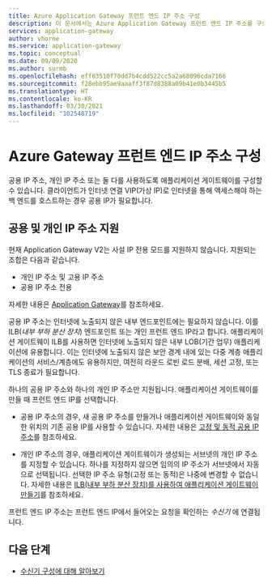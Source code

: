 ```yaml
---
title: Azure Application Gateway 프런트 엔드 IP 주소 구성
description: 이 문서에서는 Azure Application Gateway 프런트 엔드 IP 주소를 구성하는 방법을 설명합니다.
services: application-gateway
author: vhorne
ms.service: application-gateway
ms.topic: conceptual
ms.date: 09/09/2020
ms.author: surmb
ms.openlocfilehash: eff63510f70dd7b4cdd522cc5a2a68096cda7166
ms.sourcegitcommit: f28ebb95ae9aaaff3f87d8388a09b41e0b3445b5
ms.translationtype: HT
ms.contentlocale: ko-KR
ms.lasthandoff: 03/30/2021
ms.locfileid: "102548719"
---
```

# <a name="application-gateway-front-end-ip-address-configuration"></a>Azure Gateway 프런트 엔드 IP 주소 구성

공용 IP 주소, 개인 IP 주소 또는 둘 다를 사용하도록 애플리케이션 게이트웨이를 구성할 수 있습니다. 클라이언트가 인터넷 연결 VIP(가상 IP)로 인터넷을 통해 액세스해야 하는 백 엔드를 호스트하는 경우 공용 IP가 필요합니다.

## <a name="public-and-private-ip-address-support"></a>공용 및 개인 IP 주소 지원

현재 Application Gateway V2는 사설 IP 전용 모드를 지원하지 않습니다. 지원되는 조합은 다음과 같습니다.

* 개인 IP 주소 및 고용 IP 주소
* 공용 IP 주소 전용

자세한 내용은 [Application Gateway](application-gateway-faq.yml#how-do-i-use-application-gateway-v2-with-only-private-frontend-ip-address)를 참조하세요.


공용 IP 주소는 인터넷에 노출되지 않은 내부 엔드포인트에는 필요하지 않습니다. 이를 ILB(*내부 부하 분산 장치*) 엔드포인트 또는 개인 프런트 엔드 IP라고 합니다. 애플리케이션 게이트웨이 ILB를 사용하면 인터넷에 노출되지 않은 내부 LOB(기간 업무) 애플리케이션에 유용합니다. 이는 인터넷에 노출되지 않은 보안 경계 내에 있는 다중 계층 애플리케이션의 서비스/계층에도 유용하지만, 여전히 라운드 로빈 로드 분배, 세션 고정, 또는 TLS 종료가 필요합니다.

하나의 공용 IP 주소와 하나의 개인 IP 주소만 지원됩니다. 애플리케이션 게이트웨이를 만들 때 프런트 엔드 IP를 선택합니다.

- 공용 IP 주소의 경우, 새 공용 IP 주소를 만들거나 애플리케이션 게이트웨이와 동일한 위치의 기존 공용 IP를 사용할 수 있습니다. 자세한 내용은 [고정 및 동적 공용 IP 주소](./application-gateway-components.md#static-versus-dynamic-public-ip-address)를 참조하세요.

- 개인 IP 주소의 경우, 애플리케이션 게이트웨이가 생성되는 서브넷의 개인 IP 주소를 지정할 수 있습니다. 하나를 지정하지 않으면 임의의 IP 주소가 서브넷에서 자동으로 선택됩니다. 선택한 IP 주소 유형(고정 또는 동적)은 나중에 변경할 수 없습니다. 자세한 내용은 [ILB(내부 부하 분산 장치)를 사용하여 애플리케이션 게이트웨이 만들기](./application-gateway-ilb-arm.md)를 참조하세요.

프런트 엔드 IP 주소는 프런트 엔드 IP에서 들어오는 요청을 확인하는 *수신기* 에 연결됩니다.

## <a name="next-steps"></a>다음 단계

- [수신기 구성에 대해 알아보기](configuration-listeners.md)
